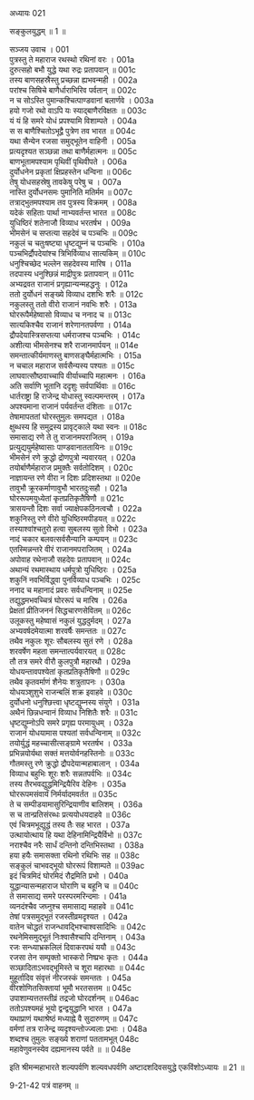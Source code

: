 अध्यायः 021

सङ्कुलयुद्धम् ॥ 1 ॥

सञ्जय उवाच ।	001  
पुत्रस्तु ते महाराज रथस्थो रथिनां वरः ।	001a  
दुरुत्सहो बभौ युद्धे यथा रुद्रः प्रतापवान् ॥	001c  
तस्य बाणसहस्रैस्तु प्रच्छन्ना ह्यभवन्मही ।	002a  
परांश्च सिषिचे बाणैर्धाराभिरिव पर्वतान् ॥	002c  
न च सोऽस्ति पुमान्कश्चित्पाण्डवानां बलार्णवे ।	003a  
हयो गजो रथो वाऽपि यः स्याद्बाणैरविक्षतः ॥	003c  
यं यं हि समरे योधं प्रपश्यामि विशाम्पते ।	004a  
स स बाणैश्चितोऽभूद्वै पुत्रेण तव भारत ॥	004c  
यथा सैन्येन रजसा समुद्भूतेन वाहिनी ।	005a  
प्रत्यदृश्यत सञ्छन्ना तथा बाणैर्महात्मनः ॥	005c  
बाणभूतामपश्याम पृथिवीं पृथिवीपते ।	006a  
दुर्योधनेन प्रकृतां क्षिप्रहस्तेन धन्विना ॥	006c  
तेषु योधसहस्रेषु तावकेषु परेषु च ।	007a  
नास्ति दुर्योधनसमः पुमानिति मतिर्मम ॥	007c  
तत्राद्भुतमपश्याम तव पुत्रस्य विक्रमम् ।	008a  
यदेकं सहिताः पार्था नाभ्यवर्तन्त भारत ॥	008c  
युधिष्ठिरं शतेनाजौ विव्याध भरतर्षभ ।	009a  
भीमसेनं च सप्तत्या सहदेवं च पञ्चभिः ॥	009c  
नकुलं च चतुःषष्ट्या धृष्टद्युम्नं च पञ्चभिः ।	010a  
पञ्चभिर्द्रौपदेयांश्च त्रिभिर्विव्याध सात्यकिम् ॥	010c  
धनुश्चिच्छेद भल्लेन सहदेवस्य मारिष ।	011a  
तदपास्य धनुश्छिन्नं माद्रीपुत्रः प्रतापवान् ॥	011c  
अभ्यद्रवत राजानं प्रगृह्यान्यन्महद्धनुः ।	012a  
ततो दुर्योधनं सङ्ख्ये विव्याध दशभिः शरैः ॥	012c  
नकुलस्तु ततो वीरो राजानं नवभिः शरैः ।	013a  
घोररूपैर्महेष्वासो विव्याध च ननाद च ॥	013c  
सात्यकिश्चैव राजानं शरेणानतपर्वणा ।	014a  
द्रौपदेयास्त्रिसप्तत्या धर्मराजश्च पञ्चभिः ।	014c  
अशीत्या भीमसेनश्च शरै राजानमार्पयन् ॥	014e  
समन्तात्कीर्यमाणस्तु बाणसङ्घैर्महात्मभिः ।	015a  
न चचाल महाराज सर्वसैन्यस्य पश्यतः ॥	015c  
लाघवात्सौष्ठवाच्चापि वीर्याच्चापि महात्मनः ।	016a  
अति सर्वाणि भूतानि ददृशुः सर्वपार्थिवाः ॥	016c  
धार्तराष्ट्रा हि राजेन्द्र योधास्तु स्वल्पमन्तरम् ।	017a  
अपश्यमाना राजानं पर्यवर्तन्त दंशिताः ॥	017c  
तेषामापततां घोरस्तुमुलः समपद्यत ।	018a  
क्षुब्धस्य हि समुद्रस्य प्रावृट्काले यथा स्वनः ॥	018c  
समासाद्य रणे ते तु राजानमपराजितम् ।	019a  
प्रत्युद्ययुर्महेष्वासाः पाण्डवानाततायिनः ॥	019c  
भीमसेनं रणे क्रुद्धो द्रोणपुत्रो न्यवारयत् ।	020a  
तयोर्बाणैर्महाराज प्रमुक्तैः सर्वतोदिशम् ।	020c  
नाज्ञायन्त रणे वीरा न दिशः प्रदिशस्तथा ॥	020e  
तावुभौ क्रूरकर्माणावुभौ भारतदुःसहौ ।	021a  
घोररूपमयुध्येतां कृतप्रतिकृतैषिणौ ॥	021c  
त्रासयन्तौ दिशः सर्वा ज्याक्षेपकठिनत्वचौ ।	022a  
शकुनिस्तु रणे वीरो युधिष्ठिरमपीडयत् ॥	022c  
तस्याश्वांश्चतुरो हत्वा सुबलस्य सुतो विभो ।	023a  
नादं चकार बलवत्सर्वसैन्यानि कम्पयन् ॥	023c  
एतस्मिन्नन्तरे वीरं राजानमपराजितम् ।	024a  
अपोवाह रथेनाजौ सहदेवः प्रतापवान् ॥	024c  
अथान्यं रथमास्थाय धर्मपुत्रो युधिष्ठिरः ।	025a  
शकुनिं नवभिर्विद्ध्वा पुनर्विव्याध पञ्चभिः ।	025c  
ननाद च महानादं प्रवरः सर्वधन्विनाम् ॥	025e  
तद्युद्धमभवच्चित्रं घोररूपं च मारिष ।	026a  
प्रेक्षतां प्रीतिजननं सिद्धचारणसेवितम् ॥	026c  
उलूकस्तु महेष्वासं नकुलं युद्धदुर्मदम् ।	027a  
अभ्यवर्षदमेयात्मा शरवर्षैः समन्ततः ॥	027c  
तथैव नकुलः शूरः सौबलस्य सुतं रणे ।	028a  
शरवर्षेण महता समन्तात्पर्यवारयत् ॥	028c  
तौ तत्र समरे वीरौ कुलपुत्रौ महारथौ ।	029a  
योधयन्तावपश्येतां कृतप्रतिकृतैषिणौ ॥	029c  
तथैव कृतवर्माणं शैनेयः शत्रुतापनः ।	030a  
योधयञ्शुशुभे राजन्बलिं शक्र इवाहवे ॥	030c  
दुर्योधनो धनुश्छित्त्वा धृष्टद्युम्नस्य संयुगे ।	031a  
अथैनं छिन्नधन्वानं विव्याध निशितैः शरैः ॥	031c  
धृष्टद्युम्नोऽपि समरे प्रगृह्य परमायुधम् ।	032a  
राजानं योधयामास पश्यतां सर्वधन्विनाम् ॥	032c  
तयोर्युद्धं महच्चासीत्सङ्ग्रामे भरतर्षभ ।	033a  
प्रभिन्नयोर्यथा सक्तं मत्तयोर्वनहस्तिनोः ॥	033c  
गौतमस्तु रणे क्रुद्धो द्रौपदेयान्महाबालान् ।	034a  
विव्याध बहुभिः शूरः शरैः सन्नतपर्वभिः ॥	034c  
तस्य तैरभवद्युद्धमिन्द्रियैरिव देहिनः ।	035a  
घोररूपमसंवार्यं निर्मर्यादमवर्तत ॥	035c  
ते च सम्पीडयामासुरिन्द्रियाणीव बालिशम् ।	036a  
स च तान्प्रतिसंरब्धः प्रत्ययोधयदाहवे ॥	036c  
एवं चित्रमभूद्युद्धं तस्य तैः सह भारत ।	037a  
उत्थायोत्थाय हि यथा देहिनामिन्द्रियैर्विभो ॥	037c  
नराश्चैव नरैः सार्धं दन्तिनो दन्तिभिस्तथा ।	038a  
हया हयैः समासक्ता रथिनो रथिभिः सह ॥	038c  
सङ्कुलं चाभवद्भूयो घोररूपं विशाम्पते ॥	039ac  
इदं चित्रमिदं घोरमिदं रौद्रमिति प्रभो ।	040a  
युद्धान्यासन्महाराज घोराणि च बहूनि च ॥	040c  
ते समासाद्य समरे परस्परमरिन्दमाः ।	041a  
व्यनदंश्चैव जघ्नुश्च समासाद्य महाहवे ॥	041c  
तेषां पत्रसमुद्भूतं रजस्तीव्रमदृश्यत ।	042a  
वातेन चोद्धतं राजन्धावद्भिश्चाश्वसादिभिः ॥	042c  
रथनेमिसमुद्भूतं निःश्वासैश्चापि दन्तिनाम् ।	043a  
रजः सन्ध्याभ्रकलिलं दिवाकरपथं ययौ ॥	043c  
रजसा तेन सम्पृक्तो भास्करो निष्प्रभः कृतः ।	044a  
सञ्छादिताऽभवद्भूमिस्ते च शूरा महारथाः ॥	044c  
मुहूर्तादिव संवृत्तं नीरजस्कं समन्ततः ।	045a  
वीरशोणितसिक्तायां भूमौ भरतसत्तम ॥	045c  
उपाशाम्यत्ततस्तीव्रं तद्रजो घोरदर्शनम् ॥	046ac  
ततोऽपश्यमहं भूयो द्वन्द्वयुद्धानि भारत ।	047a  
यथाप्राणं यथाश्रेष्ठं मध्याह्ने वै सुदारुणम् ॥	047c  
वर्मणां तत्र राजेन्द्र व्यदृश्यन्तोज्ज्वलाः प्रभाः ।	048a  
शब्दश्च तुमुलः सङ्ख्ये शराणां पततामभूत्	048c  
महावेणुवनस्येव दह्यमानस्य पर्वते ॥ ॥	048e  

इति श्रीमन्महाभारते शल्यपर्वणि शल्यवधपर्वणि अष्टादशदिवसयुद्धे एकविंशोऽध्यायः ॥ 21 ॥

9-21-42 पत्रं वाहनम् ॥

